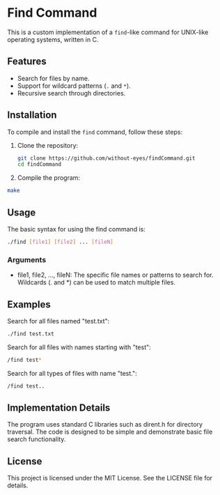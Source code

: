 # Find Command
This is a custom implementation of a `find`-like command for UNIX-like operating systems, written in C.


## Features
- Search for files by name.
- Support for wildcard patterns (`.` and `*`).
- Recursive search through directories.


## Installation
To compile and install the `find` command, follow these steps:
1. Clone the repository:
   ```bash
   git clone https://github.com/without-eyes/findCommand.git
   cd findCommand
   ```
2. Compile the program:
  ```bash
  make
  ```


## Usage
The basic syntax for using the find command is:
```bash
./find [file1] [file2] ... [fileN]
```


### Arguments
- file1, file2, ..., fileN: The specific file names or patterns to search for. Wildcards (. and *) can be used to match multiple files.

## Examples
Search for all files named "test.txt":
```bash
./find test.txt
```
Search for all files with names starting with "test":
```bash
/find test*
```
Search for all types of files with name "test.":
```bash
/find test..
```


## Implementation Details
The program uses standard C libraries such as dirent.h for directory traversal.
The code is designed to be simple and demonstrate basic file search functionality.


## License
This project is licensed under the MIT License. See the LICENSE file for details.
